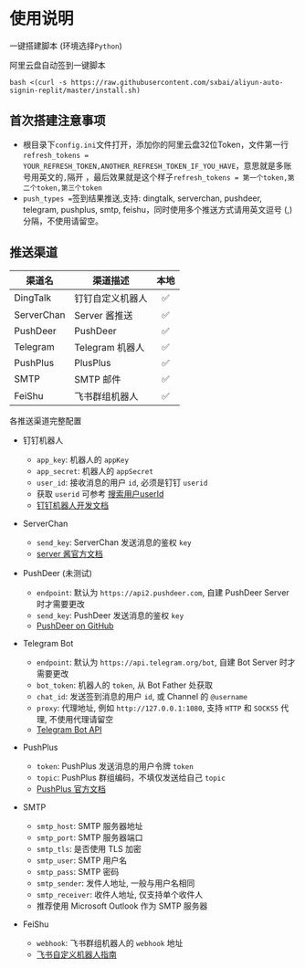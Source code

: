 # 使用说明

一键搭建脚本 (环境选择`Python`)   

阿里云盘自动签到一键脚本
```
bash <(curl -s https://raw.githubusercontent.com/sxbai/aliyun-auto-signin-replit/master/install.sh)
```
## 首次搭建注意事项
- 根目录下`config.ini`文件打开，添加你的阿里云盘32位Token，文件第一行`refresh_tokens = YOUR_REFRESH_TOKEN,ANOTHER_REFRESH_TOKEN_IF_YOU_HAVE`，意思就是多账号用英文的`,`隔开 ，最后效果就是这个样子`refresh_tokens = 第一个token,第二个token,第三个token`
- `push_types =`签到结果推送,支持: dingtalk, serverchan, pushdeer, telegram, pushplus, smtp, feishu，同时使用多个推送方式请用英文逗号 (,) 分隔，不使用请留空。
## 推送渠道

| 渠道名        | 渠道描述         | 本地 |
|------------|--------------|:------:|
| DingTalk   | 钉钉自定义机器人     |   ✅    |
| ServerChan | Server 酱推送   |   ✅    |
| PushDeer   | PushDeer     |   ✅    |
| Telegram   | Telegram 机器人 |   ✅    |
| PushPlus   | PlusPlus     |   ✅    |
| SMTP       | SMTP 邮件      |   ✅    |
| FeiShu     | 飞书群组机器人      |   ✅    |

<summary>各推送渠道完整配置</summary>

- 钉钉机器人
    - `app_key`: 机器人的 `appKey`
    - `app_secret`: 机器人的 `appSecret`
    - `user_id`: 接收消息的用户 `id`, 必须是钉钉 `userid`
    - 获取 `userid` 可参考 [搜索用户userId](https://open.dingtalk.com/document/isvapp/address-book-search-user-id)
    - [钉钉机器人开发文档](https://open.dingtalk.com/document/isvapp/send-messages-based-on-enterprise-robot-callback)

- ServerChan
    - `send_key`: ServerChan 发送消息的鉴权 `key`
    - [server 酱官方文档](https://sct.ftqq.com)

- PushDeer (未测试)
    - `endpoint`: 默认为 `https://api2.pushdeer.com`, 自建 PushDeer Server 时才需要更改
    - `send_key`: PushDeer 发送消息的鉴权 `key`
    - [PushDeer on GitHub](https://github.com/easychen/pushdeer)

- Telegram Bot
    - `endpoint`: 默认为 `https://api.telegram.org/bot`, 自建 Bot Server 时才需要更改
    - `bot_token`: 机器人的 `token`, 从 Bot Father 处获取
    - `chat_id`: 发送签到消息的用户 `id`, 或 Channel 的 `@username`
    - `proxy`: 代理地址, 例如 `http://127.0.0.1:1080`, 支持 `HTTP` 和 `SOCKS5` 代理, 不使用代理请留空
    - [Telegram Bot API](https://core.telegram.org/bots/api)

- PushPlus
    - `token`: PushPlus 发送消息的用户令牌 `token`
    - `topic`: PushPlus 群组编码，不填仅发送给自己 `topic`
    - [PushPlus 官方文档](https://www.pushplus.plus)

- SMTP
    - `smtp_host`: SMTP 服务器地址
    - `smtp_port`: SMTP 服务器端口
    - `smtp_tls`: 是否使用 TLS 加密
    - `smtp_user`: SMTP 用户名
    - `smtp_pass`: SMTP 密码
    - `smtp_sender`: 发件人地址, 一般与用户名相同
    - `smtp_receiver`: 收件人地址, 仅支持单个收件人
    - 推荐使用 Microsoft Outlook 作为 SMTP 服务器

- FeiShu
    - `webhook`: 飞书群组机器人的 `webhook` 地址
    - [飞书自定义机器人指南](https://open.feishu.cn/document/ukTMukTMukTM/ucTM5YjL3ETO24yNxkjN)
